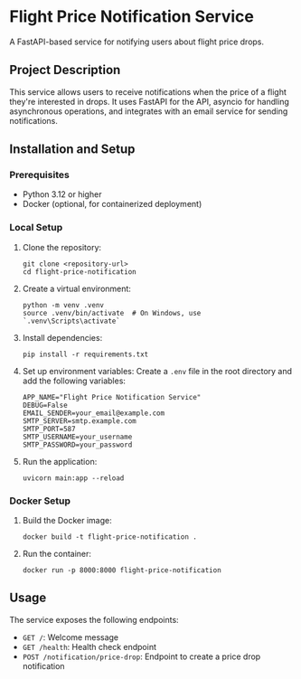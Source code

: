 # Flight Price Notification Service

A FastAPI-based service for notifying users about flight price drops.

## Project Description

This service allows users to receive notifications when the price of a flight they're interested in drops. It uses FastAPI for the API, asyncio for handling asynchronous operations, and integrates with an email service for sending notifications.

## Installation and Setup

### Prerequisites

- Python 3.12 or higher
- Docker (optional, for containerized deployment)

### Local Setup

1. Clone the repository:
   ```
   git clone <repository-url>
   cd flight-price-notification
   ```

2. Create a virtual environment:
   ```
   python -m venv .venv
   source .venv/bin/activate  # On Windows, use `.venv\Scripts\activate`
   ```

3. Install dependencies:
   ```
   pip install -r requirements.txt
   ```

4. Set up environment variables:
   Create a `.env` file in the root directory and add the following variables:
   ```
   APP_NAME="Flight Price Notification Service"
   DEBUG=False
   EMAIL_SENDER=your_email@example.com
   SMTP_SERVER=smtp.example.com
   SMTP_PORT=587
   SMTP_USERNAME=your_username
   SMTP_PASSWORD=your_password
   ```

5. Run the application:
   ```
   uvicorn main:app --reload
   ```

### Docker Setup

1. Build the Docker image:
   ```
   docker build -t flight-price-notification .
   ```

2. Run the container:
   ```
   docker run -p 8000:8000 flight-price-notification
   ```

## Usage

The service exposes the following endpoints:

- `GET /`: Welcome message
- `GET /health`: Health check endpoint
- `POST /notification/price-drop`: Endpoint to create a price drop notification